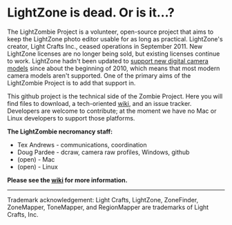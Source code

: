 # LightZone is dead. Or is it...?

The LightZombie Project is a volunteer, open-source project that aims
to keep the LightZone photo editor usable for as long as practical.
LightZone's creator, Light Crafts Inc., ceased operations in September 2011.
New LightZone licenses are no longer being sold,
but existing licenses continue to work.
LightZone hadn't been updated to
[support new digital camera models](ProjectRawFileSupport)
since about the beginning of 2010, which means that
most modern camera models aren't supported.
One of the primary aims of the LightZombie Project is to add that support in.

This github project is the technical side of the Zombie Project.
Here you will find files to download,
a tech-oriented [wiki](https://github.com/Doug-Pardee/LightZombie/wiki),
and an issue tracker.
Developers are welcome to contribute;
at the moment we have no Mac or Linux developers to support those platforms.

**The LightZombie necromancy staff:**

* Tex Andrews - communications, coordination
* Doug Pardee - dcraw, camera raw profiles, Windows, github
* (open) - Mac
* (open) - Linux

**Please see the [wiki](https://github.com/Doug-Pardee/LightZombie/wiki)
for more information.**

----------

Trademark acknowledgement: Light Crafts, LightZone, ZoneFinder, ZoneMapper,
ToneMapper, and RegionMapper are trademarks of Light Crafts, Inc.
